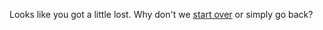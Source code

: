 Looks like you got a little lost. Why don't we [start over](README.md) or simply <a id="back" onclick="goBack()">go back</a>?

<script>
    send404();
    
    function goBack() {
        window.history.back();
    }
</script>
